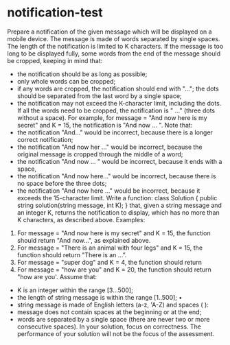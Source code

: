 # notification-test


Prepare a notification of the given message which will be displayed on a mobile device. The message is made of words separated by single spaces. The length of the notification is limited to K characters. If the message is too long to be displayed fully, some words from the end of the message should be cropped, keeping in mind that:
*   the notification should be as long as possible;
*   only whole words can be cropped;
*   if any words are cropped, the notification should end with "..."; the dots should be separated from the last word by a single space;
*   the notification may not exceed the K-character limit, including the dots.
If all the words need to be cropped, the notification is " ..." (three dots without a space).
For example, for message = "And now here is my secret" and K = 15,
the notification is "And now ...
". Note that:
*   the notification "And..." would be incorrect, because there is a longer correct notification;
*   the notification "And now her ..." would be incorrect, because the original message is cropped through the middle of a word;
*   the notification "And now ... " would be incorrect, because it ends with a space,
*   the notification "And now here..." would be incorrect, because there is no space before the three dots;
*   the notification "And now here ..." would be incorrect, because it exceeds the 15-character limit.
Write a function:
class Solution { public string solution(string message, int K); }
that, given a string message and an integer K, returns the notification to display, which has no more than K characters, as described above.
Examples:
1. For message = "And now here is my secret" and K = 15, the
function should return "And now...", as explained above.
2. For message = "There is an animal with four legs" and K = 15,
the function should return "There is an ...”.
3. For message = "super dog" and K = 4, the function should return
4. For message = "how are you" and K = 20, the function should return
"how are you'.
Assume that:
*   K is an integer within the range [3...500];
*   the length of string message is within the range [1..500]; •
*   string message is made of English letters (a-z, 'A-Z) and spaces ( ):
*   message does not contain spaces at the beginning or at the end;
*   words are separated by a single space (there are never two or more consecutive spaces).
In your solution, focus on correctness. The performance of your solution will not be the focus of the assessment.
